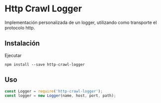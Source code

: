 # Http Crawl Logger

Implementación personalizada de un logger, utilizando como transporte el protocolo http.


## Instalación

Ejecutar

```
npm install --save http-crawl-logger
```

## Uso

```javascript
const Logger = require('http-crawl-logger');
const logger = new Logger(name, host, port, path);
```
